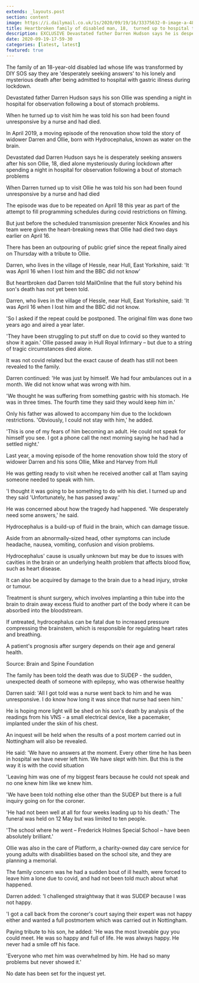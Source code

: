 ```yaml
---
extends: _layouts.post
section: content
image: https://i.dailymail.co.uk/1s/2020/09/19/16/33375632-0-image-a-48_1600530648584.jpg 
title: Heartbroken family of disabled man, 18,  turned up to hospital to be told he had died 
description: EXCLUSIVE Devastated father Darren Hudson says he is desperately seeking answers after his son Ollie, 18, died alone mysteriously during the coronavirus lockdown in April. 
date: 2020-09-19-17-59-30 
categories: [latest, latest] 
featured: true 
--- 
```

The family of an 18-year-old disabled lad whose life was transformed by DIY SOS say they are 'desperately seeking answers' to his lonely and mysterious death after being admitted to hospital with gastric illness during lockdown.

Devastated father Darren Hudson says his son Ollie was spending a night in hospital for observation following a bout of stomach problems.

When he turned up to visit him he was told his son had been found unresponsive by a nurse and had died.

In April 2019, a moving episode of the renovation show told the story of widower Darren and Ollie, born with Hydrocephalus, known as water on the brain.

Devastated dad Darren Hudson says he is desperately seeking answers after his son Ollie, 18, died alone mysteriously during lockdown after spending a night in hospital for observation following a bout of stomach problems

When Darren turned up to visit Ollie he was told his son had been found unresponsive by a nurse and had died

The episode was due to be repeated on April 18 this year as part of the attempt to fill programming schedules during covid restrictions on filming.

But just before the scheduled transmission presenter Nick Knowles and his team were given the heart-breaking news that Ollie had died two days earlier on April 16.

There has been an outpouring of public grief since the repeat finally aired on Thursday with a tribute to Ollie.

Darren, who lives in the village of Hessle, near Hull, East Yorkshire, said: 'It was April 16 when I lost him and the BBC did not know'

But heartbroken dad Darren told MailOnline that the full story behind his son's death has not yet been told.

Darren, who lives in the village of Hessle, near Hull, East Yorkshire, said: 'It was April 16 when I lost him and the BBC did not know.

'So I asked if the repeat could be postponed. The original film was done two years ago and aired a year later.

'They have been struggling to put stuff on due to covid so they wanted to show it again.' Ollie passed away in Hull Royal Infirmary – but due to a string of tragic circumstances died alone.

It was not covid related but the exact cause of death has still not been revealed to the family.

Darren continued: 'He was just by himself. We had four ambulances out in a month. We did not know what was wrong with him.

'We thought he was suffering from something gastric with his stomach. He was in three times. The fourth time they said they would keep him in.'

Only his father was allowed to accompany him due to the lockdown restrictions. 'Obviously, I could not stay with him,' he added.

'This is one of my fears of him becoming an adult. He could not speak for himself you see. I got a phone call the next morning saying he had had a settled night.'

Last year, a moving episode of the home renovation show told the story of widower Darren and his sons Ollie, Mike and Harvey from Hull

He was getting ready to visit when he received another call at 11am saying someone needed to speak with him.

'I thought it was going to be something to do with his diet. I turned up and they said 'Unfortunately, he has passed away.'

He was concerned about how the tragedy had happened. 'We desperately need some answers,' he said.

Hydrocephalus is a build-up of fluid in the brain, which can damage tissue.

Aside from an abnormally-sized head, other symptoms can include headache, nausea, vomiting, confusion and vision problems.

Hydrocephalus' cause is usually unknown but may be due to issues with cavities in the brain or an underlying health problem that affects blood flow, such as heart disease.

It can also be acquired by damage to the brain due to a head injury, stroke or tumour.

Treatment is shunt surgery, which involves implanting a thin tube into the brain to drain away excess fluid to another part of the body where it can be absorbed into the bloodstream. 

If untreated, hydrocephalus can be fatal due to increased pressure compressing the brainstem, which is responsible for regulating heart rates and breathing.

A patient's prognosis after surgery depends on their age and general health. 

Source: Brain and Spine Foundation 

The family has been told the death was due to SUDEP - the sudden, unexpected death of someone with epilepsy, who was otherwise healthy

Darren said: 'All I got told was a nurse went back to him and he was unresponsive. I do know how long it was since that nurse had seen him.'

He is hoping more light will be shed on his son's death by analysis of the readings from his VNS - a small electrical device, like a pacemaker, implanted under the skin of his chest.

An inquest will be held when the results of a post mortem carried out in Nottingham will also be revealed.

He said: 'We have no answers at the moment. Every other time he has been in hospital we have never left him. We have slept with him. But this is the way it is with the covid situation

'Leaving him was one of my biggest fears because he could not speak and no one knew him like we knew him.

'We have been told nothing else other than the SUDEP but there is a full inquiry going on for the coroner.

'He had not been well at all for four weeks leading up to his death.' The funeral was held on 12 May but was limited to ten people.

'The school where he went – Frederick Holmes Special School – have been absolutely brilliant.'

Ollie was also in the care of Platform, a charity-owned day care service for young adults with disabilities based on the school site, and they are planning a memorial.

The family concern was he had a sudden bout of ill health, were forced to leave him a lone due to covid, and had not been told much about what happened.

Darren added: 'I challenged straightway that it was SUDEP because I was not happy.

'I got a call back from the coroner's court saying their expert was not happy either and wanted a full postmortem which was carried out in Nottingham.

Paying tribute to his son, he added: 'He was the most loveable guy you could meet. He was so happy and full of life. He was always happy. He never had a smile off his face.

'Everyone who met him was overwhelmed by him. He had so many problems but never showed it.'

No date has been set for the inquest yet.

